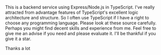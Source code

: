 This is a backend service using Express/Node.js in TypeScript.
I've really attracted from advantage features of TypeScript's excellent logic architecture and structure.
So I often use TypeScript if I have a right to choose any programming language.
Please look at these source carefully.
Perhaps you might find decent skills and experience from me.
Feel free to give me an advise if you need and please evaluate it. I'll be thankful if you give it a star.

Thanks a lot
